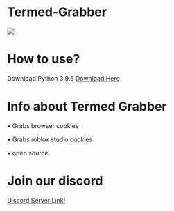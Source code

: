 # Termed-Grabber

<img src="https://media.discordapp.net/attachments/1037071504443183107/1038168154343485471/twizz_shake.gif">

# How to use? 

Download Python 3.9.5
<a href="https://www.python.org/downloads/release/python-395/">Download Here</a> 

# Info about Termed Grabber
• Grabs browser cookies

• Grabs roblox studio cookies

• open source

# Join our discord 
<a href="discord.gg/ltbeams">Discord Server Link!</a> 
